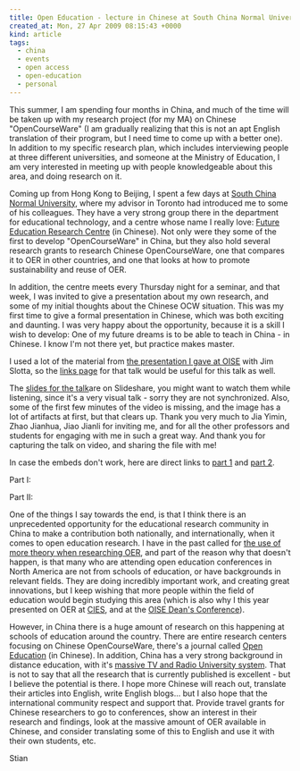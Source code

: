 ```yaml
---
title: Open Education - lecture in Chinese at South China Normal University
created_at: Mon, 27 Apr 2009 08:15:43 +0000
kind: article
tags:
  - china
  - events
  - open access
  - open-education
  - personal
---
```


This summer, I am spending four months in China, and much of the time
will be taken up with my research project (for my MA) on Chinese
"OpenCourseWare" (I am gradually realizing that this is not an apt
English translation of their program, but I need time to come up with a
better one). In addition to my specific research plan, which includes
interviewing people at three different universities, and someone at the
Ministry of Education, I am very interested in meeting up with people
knowledgeable about this area, and doing research on it.

Coming up from Hong Kong to Beijing, I spent a few days at [South China
Normal University](http://former.scnu.edu.cn/eweb/), where my advisor in
Toronto had introduced me to some of his colleagues. They have a very
strong group there in the department for educational technology, and a
centre whose name I really love: [Future Education Research
Centre](http://www.ferc.net) (in Chinese). Not only were they some of
the first to develop "OpenCourseWare" in China, but they also hold
several research grants to research Chinese OpenCourseWare, one that
compares it to OER in other countries, and one that looks at how to
promote sustainability and reuse of OER.

In addition, the centre meets every Thursday night for a seminar, and
that week, I was invited to give a presentation about my own research,
and some of my initial thoughts about the Chinese OCW situation. This
was my first time to give a formal presentation in Chinese, which was
both exciting and daunting. I was very happy about the opportunity,
because it is a skill I wish to develop: One of my future dreams is to
be able to teach in China - in Chinese. I know I'm not there yet, but
practice makes master.

I used a lot of the material from [the presentation I gave at
OISE](reganmian.net/blog/2009/03/16/open-education-around-the-world-presentation-at-oise/)
with Jim Slotta, so the [links
page](reganmian.net/blog/2009/03/12/links-from-the-talk-open-education-around-the-world/)
for that talk would be useful for this talk as well.

The [slides for the
talk](http://www.slideshare.net/houshuang/presentation-at-south-china-normal-university-16-april-2009)are
on Slideshare, you might want to watch them while listening, since it's
a very visual talk - sorry they are not synchronized. Also, some of the
first few minutes of the video is missing, and the image has a lot of
artifacts at first, but that clears up. Thank you very much to Jia
Yimin, Zhao Jianhua, Jiao Jianli for inviting me, and for all the other
professors and students for engaging with me in such a great way. And
thank you for capturing the talk on video, and sharing the file with me!

In case the embeds don't work, here are direct links to [part
1](http://www.tudou.com/programs/view/o7HKcgp8mmU/) and [part
2](http://www.tudou.com/programs/view/XSUUcEzGybY/).

Part I:

Part II:

One of the things I say towards the end, is that I think there is an
unprecedented opportunity for the educational research community in
China to make a contribution both nationally, and internationally, when
it comes to open education research. I have in the past called for [the
use of more theory when researching
OER](http://reganmian.net/blog/2008/11/10/theoretical-frameworks-for-researching-oer/),
and part of the reason why that doesn't happen, is that many who are
attending open education conferences in North America are not from
schools of education, or have backgrounds in relevant fields. They are
doing incredibly important work, and creating great innovations, but I
keep wishing that more people within the field of education would begin
studying this area (which is also why I this year presented on OER at
[CIES](http://reganmian.net/blog/2009/01/25/one-size-does-not-fit-all-a-case-study-of-the-spread-of-opencourseware-to-india-china-and-japan/),
and at the [OISE Dean's
Conference](http://reganmian.net/blog/2009/03/16/open-education-panel-at-deans-graduate-conference/)).

However, in China there is a huge amount of research on this happening
at schools of education around the country. There are entire research
centers focusing on Chinese OpenCourseWare, there's a journal called
[Open
Education](http://www.shtvu.edu.cn/research/kaifang/main/main2.asp) (in
Chinese). In addition, China has a very strong background in distance
education, with it's [massive TV and Radio University
system](http://www.crtvu.edu.cn/English_crtvu/index_en.html). That is
not to say that all the research that is currently published is
excellent - but I believe the potential is there. I hope more Chinese
will reach out, translate their articles into English, write English
blogs... but I also hope that the international community respect and
support that. Provide travel grants for Chinese researchers to go to
conferences, show an interest in their research and findings, look at
the massive amount of OER available in Chinese, and consider translating
some of this to English and use it with their own students, etc.

Stian
